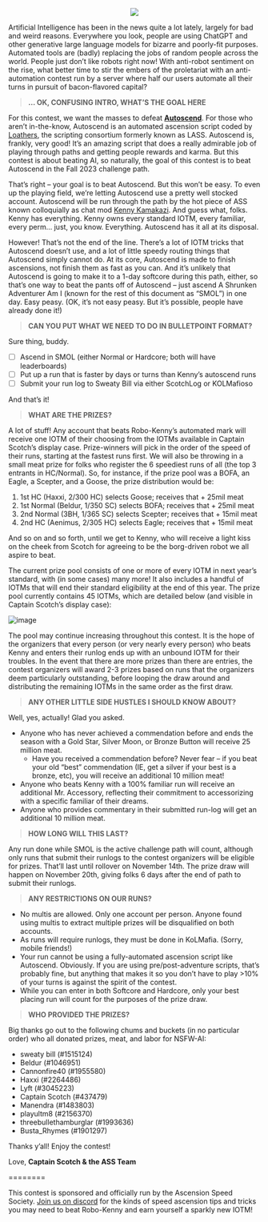 <p align="center"> <img src = https://github.com/docrostov/loatherContest/assets/8014761/bf7b4bbc-963a-4dc1-acf1-75ef000198fd /> </p>

Artificial Intelligence has been in the news quite a lot lately, largely for bad and weird reasons. Everywhere you look, people are using ChatGPT and other generative large language models for bizarre and poorly-fit purposes. Automated tools are (badly) replacing the jobs of random people across the world. People just don’t like robots right now! With anti-robot sentiment on the rise, what better time to stir the embers of the proletariat with an anti-automation contest run by a server where half our users automate all their turns in pursuit of bacon-flavored capital?

> **… OK, CONFUSING INTRO, WHAT’S THE GOAL HERE**

For this contest, we want the masses to defeat **[Autoscend](https://github.com/loathers/autoscend)**. For those who aren’t in-the-know, Autoscend is an automated ascension script coded by [Loathers](https://github.com/loathers/), the scripting consortium formerly known as LASS. Autoscend is, frankly, very good! It’s an amazing script that does a really admirable job of playing through paths and getting people rewards and karma. But this contest is about beating AI, so naturally, the goal of this contest is to beat Autoscend in the Fall 2023 challenge path.

That’s right – your goal is to beat Autoscend. But this won’t be easy. To even up the playing field, we’re letting Autoscend use a pretty well stocked account. Autoscend will be run through the path by the hot piece of ASS known colloquially as chat mod [Kenny Kamakazi](http://forums.kingdomofloathing.com/vb/member.php?u=191620). And guess what, folks. Kenny has everything. Kenny owns every standard IOTM, every familiar, every perm… just, you know. Everything. Autoscend has it all at its disposal.

However! That’s not the end of the line. There’s a lot of IOTM tricks that Autoscend doesn’t use, and a lot of little speedy routing things that Autoscend simply cannot do. At its core, Autoscend is made to finish ascensions, not finish them as fast as you can. And it’s unlikely that Autoscend is going to make it to a 1-day softcore during this path, either, so that’s one way to beat the pants off of Autoscend – just ascend A Shrunken Adventurer Am I (known for the rest of this document as “SMOL”) in one day. Easy peasy. (OK, it’s not easy peasy. But it’s possible, people have already done it!)

> **CAN YOU PUT WHAT WE NEED TO DO IN BULLETPOINT FORMAT?**

Sure thing, buddy.

- [ ] Ascend in SMOL (either Normal or Hardcore; both will have leaderboards)
- [ ] Put up a run that is faster by days or turns than Kenny’s autoscend runs
- [ ] Submit your run log to Sweaty Bill via either ScotchLog or KOLMafioso

And that’s it! 

> **WHAT ARE THE PRIZES?**

A lot of stuff! Any account that beats Robo-Kenny’s automated mark will receive one IOTM of their choosing from the IOTMs available in Captain Scotch’s display case. Prize-winners will pick in the order of the speed of their runs, starting at the fastest runs first. We will also be throwing in a small meat prize for folks who register the 6 speediest runs of all (the top 3 entrants in HC/Normal). So, for instance, if the prize pool was a BOFA, an Eagle, a Scepter, and a Goose, the prize distribution would be:

1.  1st HC (Haxxi, 2/300 HC) selects Goose; receives that + 25mil meat
2.  1st Normal (Beldur, 1/350 SC) selects BOFA; receives that + 25mil meat
3.  2nd Normal (3BH, 1/365 SC) selects Scepter; receives that + 15mil meat
4.  2nd HC (Aenimus, 2/305 HC) selects Eagle; receives that + 15mil meat

And so on and so forth, until we get to Kenny, who will receive a light kiss on the cheek from Scotch for agreeing to be the borg-driven robot we all aspire to beat.

The current prize pool consists of one or more of every IOTM in next year’s standard, with (in some cases) many more! It also includes a handful of IOTMs that will end their standard eligibility at the end of this year. The prize pool currently contains 45 IOTMs, which are detailed below (and visible in Captain Scotch’s display case):

![image](https://github.com/docrostov/loatherContest/assets/8014761/e5d6a7f6-7956-4ca0-aeb5-34785ee7d7c1)

The pool may continue increasing throughout this contest. It is the hope of the organizers that every person (or very nearly every person) who beats Kenny and enters their runlog ends up with an unbound IOTM for their troubles. In the event that there are more prizes than there are entries, the contest organizers will award 2-3 prizes based on runs that the organizers deem particularly outstanding, before looping the draw around and distributing the remaining IOTMs in the same order as the first draw.

> **ANY OTHER LITTLE SIDE HUSTLES I SHOULD KNOW ABOUT?**

Well, yes, actually! Glad you asked.

- Anyone who has never achieved a commendation before and ends the season with a Gold Star, Silver Moon, or Bronze Button will receive 25 million meat.
   - Have you received a commendation before? Never fear – if you beat your old “best” commendation (IE, get a silver if your best is a bronze, etc), you will receive an additional 10 million meat! 
- Anyone who beats Kenny with a 100% familiar run will receive an additional Mr. Accessory, reflecting their commitment to accessorizing with a specific familiar of their dreams. 
- Anyone who provides commentary in their submitted run-log will get an additional 10 million meat.

> **HOW LONG WILL THIS LAST?**

Any run done while SMOL is the active challenge path will count, although only runs that submit their runlogs to the contest organizers will be eligible for prizes. That’ll last until rollover on November 14th. The prize draw will happen on November 20th, giving folks 6 days after the end of path to submit their runlogs.

> **ANY RESTRICTIONS ON OUR RUNS?**

- No multis are allowed. Only one account per person. Anyone found using multis to extract multiple prizes will be disqualified on both accounts.
- As runs will require runlogs, they must be done in KoLMafia. (Sorry, mobile friends!)
- Your run cannot be using a fully-automated ascension script like Autoscend. Obviously. If you are using pre/post-adventure scripts, that’s probably fine, but anything that makes it so you don’t have to play >10% of your turns is against the spirit of the contest.
- While you can enter in both Softcore and Hardcore, only your best placing run will count for the purposes of the prize draw.

> **WHO PROVIDED THE PRIZES?**

Big thanks go out to the following chums and buckets (in no particular order) who all donated prizes, meat, and labor for NSFW-AI:

- sweaty bill (#1515124)
- Beldur (#1046951)
- Cannonfire40 (#1955580)
- Haxxi (#2264486)
- Lyft (#3045223)
- Captain Scotch (#437479)
- Manendra (#1483803)
- playultm8 (#2156370)
- threebullethamburglar (#1993636)
- Busta_Rhymes (#1901297)

Thanks y’all! Enjoy the contest!

Love,
**Captain Scotch & the ASS Team**

========

This contest is sponsored and officially run by the Ascension Speed Society. [Join us on discord](https://discord.gg/tbUCRT5) for the kinds of speed ascension tips and tricks you may need to beat Robo-Kenny and earn yourself a sparkly new IOTM!
